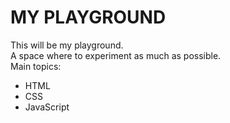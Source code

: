 # MY PLAYGROUND

This will be my playground.  
A space where to experiment as much as possible.
<br>
Main topics:  
- HTML
- CSS
- JavaScript